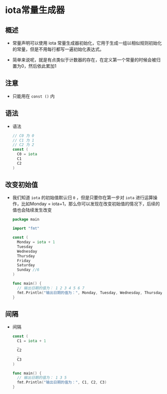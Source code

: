 # iota常量生成器

## 概述

+ 常量声明可以使用 iota 常量生成器初始化，它用于生成一组以相似规则初始化的常量，但是不用每行都写一遍初始化表达式。

+ 简单来说呢，就是有点类似于计数器的存在，在定义第一个常量的时候会被归置为0，然后依此累加1

## 注意

+ 只能用在 `const ()` 内

## 语法

+ 语法

  ```go
  // C0 为 0
  // C1 为 1
  // C2 为 2
  const (
    C0 = iota
    C1
    C2
  )
  ```

## 改变初始值

+ 我们知道 `iota` 的初始值默认归 `0` ，但是只要你在第一步对 `iota` 进行运算操作，比如Monday = iota+1，那么你可以发现在改变初始值的情况下，后续的值也会陆续发生改变

  ```go
  package main

  import "fmt"

  const (
    Monday = iota + 1
    Tuesday
    Wednesday
    Thursday
    Friday
    Saturday
    Sunday //6
  )

  func main() {
    // 输出日期的值为： 1 2 3 4 5 6 7
    fmt.Println("输出日期的值为：", Monday, Tuesday, Wednesday, Thursday, Friday, Saturday, Sunday)
  }
  ```

## 间隔

+ 间隔

  ```go
  const (
    C1 = iota + 1
    _
    C2
    _
    C3
  )

  func main() {
    // 输出日期的值为： 1 3 5
    fmt.Println("输出日期的值为：", C1, C2, C3)
  }
  ```
